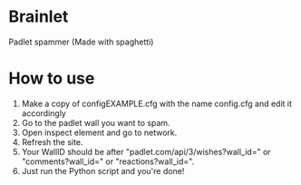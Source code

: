 # Brainlet
 Padlet spammer (Made with spaghetti)
# How to use 
 1. Make a copy of configEXAMPLE.cfg with the name config.cfg and edit it accordingly
 2. Go to the padlet wall you want to spam.
 3. Open inspect element and go to network.
 4. Refresh the site.
 5. Your WallID should be after "padlet.com/api/3/wishes?wall_id=" or "comments?wall_id=" or "reactions?wall_id=".
 6. Just run the Python script and you're done!
